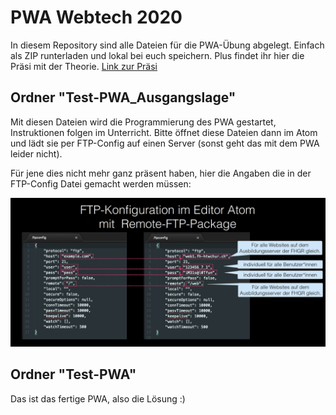 # PWA Webtech 2020
In diesem Repository sind alle Dateien für die PWA-Übung abgelegt. Einfach als ZIP runterladen und lokal bei euch speichern.
Plus findet ihr hier die Präsi mit der Theorie.
[Link zur Präsi](http://lea-moser.ch/webtech-mmp18_leamoser_pwa.pdf)

## Ordner "Test-PWA_Ausgangslage"
Mit diesen Dateien wird die Programmierung des PWA gestartet, Instruktionen folgen im Unterricht. Bitte öffnet diese Dateien dann im Atom und lädt sie per FTP-Config auf einen Server (sonst geht das mit dem PWA leider nicht). 

Für jene dies nicht mehr ganz präsent haben, hier die Angaben die in der FTP-Config Datei gemacht werden müssen:

![alt text][logo]

[logo]: https://github.com/leamoser/pwa/blob/master/ftpconfig.png "FTP Config"

## Ordner "Test-PWA"
Das ist das fertige PWA, also die Lösung :) 
